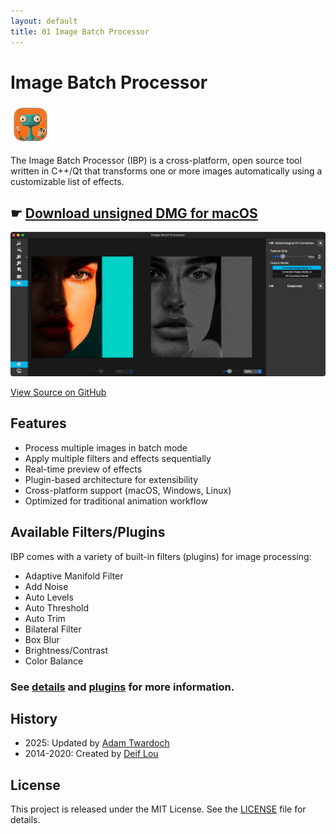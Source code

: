 ```yaml
---
layout: default
title: 01 Image Batch Processor
---
```


# Image Batch Processor

![IBP Logo](assets/img/ibp-sm.png)

The Image Batch Processor (IBP) is a cross-platform, open source tool written in C++/Qt that transforms one or more images automatically using a customizable list of effects.

## ☛ [Download unsigned DMG for macOS](https://github.com/twardoch/ibp/raw/refs/heads/master/dist/ImageBatchProcessor.dmg)



![Screenshot](assets/img/screenshot.png)

[View Source on GitHub](https://github.com/twardoch/ibp)

## Features

- Process multiple images in batch mode
- Apply multiple filters and effects sequentially
- Real-time preview of effects
- Plugin-based architecture for extensibility
- Cross-platform support (macOS, Windows, Linux)
- Optimized for traditional animation workflow


## Available Filters/Plugins

IBP comes with a variety of built-in filters (plugins) for image processing:

- Adaptive Manifold Filter
- Add Noise
- Auto Levels
- Auto Threshold
- Auto Trim
- Bilateral Filter
- Box Blur
- Brightness/Contrast
- Color Balance

### See [details](details.md) and [plugins](plugins) for more information.


## History

- 2025: Updated by [Adam Twardoch](https://github.com/twardoch)
- 2014-2020: Created by [Deif Lou](https://github.com/deiflou/ibp)

## License

This project is released under the MIT License. See the [LICENSE](https://github.com/twardoch/ibp/blob/master/LICENSE) file for details. 

